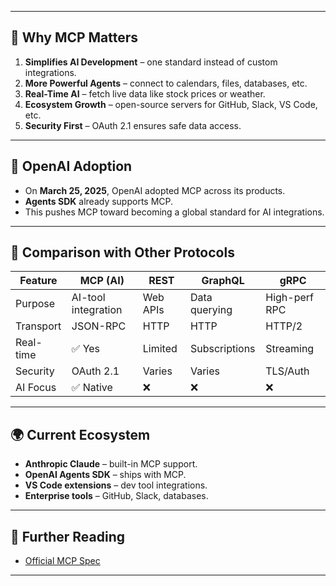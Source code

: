 
---

## 🚀 Why MCP Matters
1. **Simplifies AI Development** – one standard instead of custom integrations.  
2. **More Powerful Agents** – connect to calendars, files, databases, etc.  
3. **Real-Time AI** – fetch live data like stock prices or weather.  
4. **Ecosystem Growth** – open-source servers for GitHub, Slack, VS Code, etc.  
5. **Security First** – OAuth 2.1 ensures safe data access.  

---

## 📌 OpenAI Adoption
- On **March 25, 2025**, OpenAI adopted MCP across its products.  
- **Agents SDK** already supports MCP.  
- This pushes MCP toward becoming a global standard for AI integrations.  

---

## 🔄 Comparison with Other Protocols
| Feature       | MCP (AI) | REST | GraphQL | gRPC |
|---------------|----------|------|---------|------|
| Purpose       | AI-tool integration | Web APIs | Data querying | High-perf RPC |
| Transport     | JSON-RPC | HTTP | HTTP | HTTP/2 |
| Real-time     | ✅ Yes   | Limited | Subscriptions | Streaming |
| Security      | OAuth 2.1 | Varies | Varies | TLS/Auth |
| AI Focus      | ✅ Native | ❌ | ❌ | ❌ |

---

## 🌍 Current Ecosystem
- **Anthropic Claude** – built-in MCP support.  
- **OpenAI Agents SDK** – ships with MCP.  
- **VS Code extensions** – dev tool integrations.  
- **Enterprise tools** – GitHub, Slack, databases.  

---

## 📖 Further Reading
- [Official MCP Spec](https://modelcontextprotocol.io)  

---
